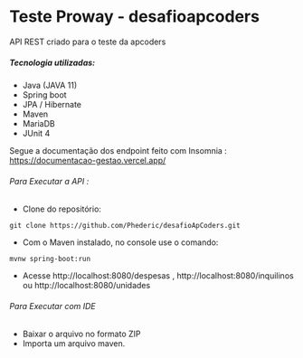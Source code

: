 # Teste Proway - desafioapcoders

API REST criado para o teste da apcoders

##### Tecnologia utilizadas:
- Java (JAVA 11)
- Spring boot
- JPA / Hibernate
- Maven
- MariaDB
- JUnit 4 


Segue a documentação dos endpoint feito com Insomnia : https://documentacao-gestao.vercel.app/

###### Para Executar a API :
- Clone do repositório:
 ```
 git clone https://github.com/Phederic/desafioApCoders.git
 ```
- Com o Maven instalado, no console use o comando: 
 ```
 mvnw spring-boot:run
 ```
- Acesse http://localhost:8080/despesas , http://localhost:8080/inquilinos ou http://localhost:8080/unidades

###### Para Executar com IDE
- Baixar o arquivo no formato ZIP
- Importa um arquivo maven.
